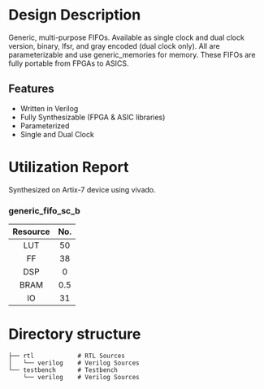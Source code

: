 # Design Description

Generic, multi-purpose FIFOs. Available as single clock and dual clock version, binary, lfsr, and gray encoded (dual clock only). All are parameterizable and use generic_memories for memory. These FIFOs are fully portable from FPGAs to ASICS.

## Features

- Written in Verilog
- Fully Synthesizable (FPGA & ASIC libraries)
- Parameterized
- Single and Dual Clock

# Utilization Report
Synthesized on Artix-7 device using vivado.

### generic_fifo_sc_b

|Resource| No.|
|:---:|:---:|
|LUT|50|
|FF|38|
|DSP|0|
|BRAM|0.5|
|IO|31|

# Directory structure 

    ├── rtl            # RTL Sources
    │   └── verilog    # Verilog Sources
    └── testbench      # Testbench
        └── verilog    # Verilog Sources
